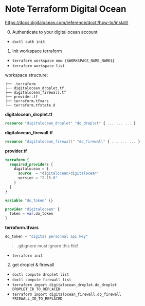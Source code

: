 # Note Terraform Digital Ocean

https://docs.digitalocean.com/reference/doctl/how-to/install/

0) Authenticate to your digital ocean account
  - `doctl auth init` 

1) Init workspace terraform
  - `terraform workspace new {$WORKSPACE_NAME_NAME$}`
  - `terraform workspace list`
  
  workspace structure:
  ```
  ├── .terraform 
  ├── digitalocean_droplet.tf
  ├── digitalocean_firewall.tf
  ├── provider.tf
  ├── terraform.tfvars
  └── terraform.tfstate.d
  ```

  **digitalocean_droplet.tf**
  ```digitalocean_droplet.tf
  resource "digitalocean_droplet" "do_droplet" { ... ... ... }
  ```

  **digitalocean_firewall.tf**
  ```digitalocean_firewall.tf
  resource "digitalocean_firewall" "do_firewall" { ... ... ... }
  ```

  **provider.tf**
  ```provider.tf
  terraform {
    required_providers {
      digitalocean = {
        source  = "digitalocean/digitalocean"
        version = "2.15.0"
      }
    }
  }

  variable "do_token" {}

  provider "digitalocean" {
    token = var.do_token
  }
  ```

  **terraform.tfvars**
  ```terraform.tfvars
  do_token = "digital personnal api key"
  ```
  > .gitignore must ignore this file!

  - `terraform init`

2) get droplet & firewall
  - `doctl compute droplet list`
  - `doctl compute firewall list`
  - `terraform import digitalocean_droplet.do_droplet DROPLET_ID_TO_REPLACED`
  - `terraform import digitalocean_firewall.do_firewall FRIEWALL_ID_TO_REPLACED`
